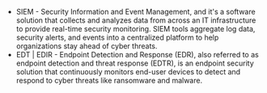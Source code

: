 - SIEM - Security Information and Event Management, and it's a software solution that collects and analyzes data from across an IT infrastructure to provide real-time security monitoring. SIEM tools aggregate log data, security alerts, and events into a centralized platform to help organizations stay ahead of cyber threats. 
- EDT | EDIR - Endpoint Detection and Response (EDR), also referred to as endpoint detection and threat response (EDTR), is an endpoint security solution that continuously monitors end-user devices to detect and respond to cyber threats like ransomware and malware.